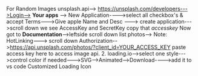 For Random Images
unsplash.api--> https://unsplash.com/developers--->Login-->  **Your apps** -->
New Application---->select all checkbox's & accept Terms--->Give apple Name and Desc ---> create application--->scroll down we see AccessKey and SecretKey
copy that  *accesskey*
Now got to **Documentation**-->leftside scroll down list photos-->
Note: HotLinking---> scroll down
Authorization-->https://api.unsplash.com/photos/?client_id=YOUR_ACCESS_KEY
paste access key here to access image api.
2. loading.io-->select one style--->control color if needed--->SVG-->Animated-->Download---->add it to vs code
Customized Loading Icon


